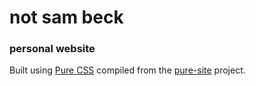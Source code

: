 # not sam beck
### personal website


Built using [Pure CSS][pure] compiled from the [pure-site][] project.

[pure]: http://purecss.io/
[pure-site]: https://github.com/yahoo/pure-site